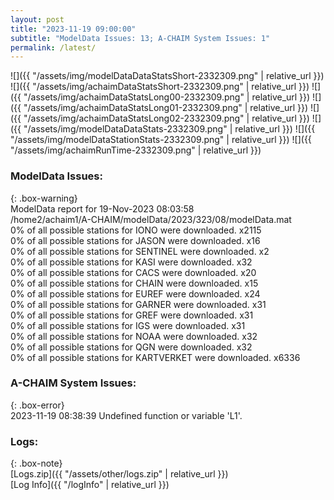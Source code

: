 ```yaml
---
layout: post
title: "2023-11-19 09:00:00"
subtitle: "ModelData Issues: 13; A-CHAIM System Issues: 1"
permalink: /latest/
---
```


![]({{ "/assets/img/modelDataDataStatsShort-2332309.png" | relative_url }})
![]({{ "/assets/img/achaimDataStatsShort-2332309.png" | relative_url }})
![]({{ "/assets/img/achaimDataStatsLong00-2332309.png" | relative_url }})
![]({{ "/assets/img/achaimDataStatsLong01-2332309.png" | relative_url }})
![]({{ "/assets/img/achaimDataStatsLong02-2332309.png" | relative_url }})
![]({{ "/assets/img/modelDataDataStats-2332309.png" | relative_url }})
![]({{ "/assets/img/modelDataStationStats-2332309.png" | relative_url }})
![]({{ "/assets/img/achaimRunTime-2332309.png" | relative_url }})


### ModelData Issues:  
  
{: .box-warning}  
 ModelData report for 19-Nov-2023 08:03:58   
 /home2/achaim1/A-CHAIM/modelData/2023/323/08/modelData.mat   
 0% of all possible stations for IONO were downloaded. x2115   
 0% of all possible stations for JASON were downloaded. x16   
 0% of all possible stations for SENTINEL were downloaded. x2   
 0% of all possible stations for KASI were downloaded. x32   
 0% of all possible stations for CACS were downloaded. x20   
 0% of all possible stations for CHAIN were downloaded. x15   
 0% of all possible stations for EUREF were downloaded. x24   
 0% of all possible stations for GARNER were downloaded. x31   
 0% of all possible stations for GREF were downloaded. x31   
 0% of all possible stations for IGS were downloaded. x31   
 0% of all possible stations for NOAA were downloaded. x32   
 0% of all possible stations for QGN were downloaded. x32   
 0% of all possible stations for KARTVERKET were downloaded. x6336   
  
### A-CHAIM System Issues:  
  
{: .box-error}  
2023-11-19 08:38:39 Undefined function or variable 'L1'.  

### Logs:  
  
{: .box-note}  
[Logs.zip]({{ "/assets/other/logs.zip" | relative_url }})  
[Log Info]({{ "/logInfo" | relative_url }})  

